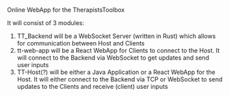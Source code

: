 Online WebApp for the TherapistsToolbox

It will consist of 3 modules:

1. TT_Backend will be a WebSocket Server (written in Rust) which allows for communication between Host and Clients
2. tt-web-app will be a React WebApp for Clients to connect to the Host. It will connect to the Backend via WebSocket to get updates and send user inputs
3. TT-Host(?) will be either a Java Application or a React WebApp for the Host. It will either connect to the Backend via TCP or WebSocket to send updates to the Clients and receive (client) user inputs
